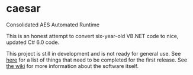 # caesar
Consolidated AES Automated Runtime

This is an honest attempt to convert six-year-old VB.NET code to nice, updated C# 6.0 code.

This project is still in development and is not ready for general use. See [here](https://github.com/therealartifex/caesar/milestones/First%20Successful%20Operation) for a list of things that need to be completed for the first release. See [the wiki](https://github.com/therealartifex/caesar/wiki) for more information about the software itself.
